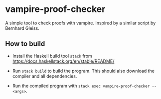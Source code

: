 # vampire-proof-checker

A simple tool to check proofs with vampire.
Inspired by a similar script by Bernhard Gleiss.


## How to build

* Install the Haskell build tool `stack` from https://docs.haskellstack.org/en/stable/README/

* Run `stack build` to build the program. This should also download the compiler and all dependencies.

* Run the compiled program with `stack exec vampire-proof-checker -- <args>`.
